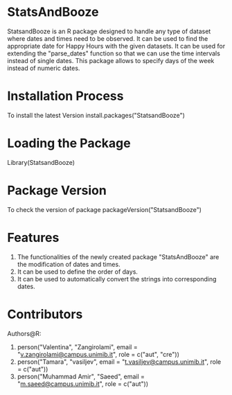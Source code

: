 # StatsAndBooze
StatsandBooze is an R package designed to handle any type of dataset where dates and times need to be observed. It can be used to find the appropriate date for Happy Hours with the given datasets. It can be used for extending the "parse_dates" function so that we can use the time intervals instead of single dates. This package allows to specify days of the week instead of numeric dates.

# Installation Process
To install the latest Version
install.packages("StatsandBooze")

# Loading the Package
Library(StatsandBooze)

# Package Version
To check the version of package
packageVersion("StatsandBooze")

# Features
1. The functionalities of the newly created package "StatsAndBooze" are the modification of dates and times.
2. It can be used to define the order of days.
3. It can be used to automatically convert the strings into corresponding dates.

# Contributors
Authors@R: 
1. person("Valentina", "Zangirolami", email = "v.zangirolami@campus.unimib.it",
  role = c("aut", "cre"))
2. person("Tamara", "vasiljev", email = "t.vasiljev@campus.unimib.it", 
  role = c("aut"))
3. person("Muhammad Amir", "Saeed", email = "m.saeed@campus.unimib.it", 
  role = c("aut"))
